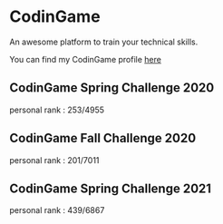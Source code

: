 # CodinGame
An awesome platform to train your technical skills.

You can find my CodinGame profile [here](https://www.codingame.com/profile/68b1d8648d510eb174bee05b4076773c4359603)

## CodinGame Spring Challenge 2020

personal rank : 253/4955

## CodinGame Fall Challenge 2020

personal rank : 201/7011

## CodinGame Spring Challenge 2021

personal rank : 439/6867
